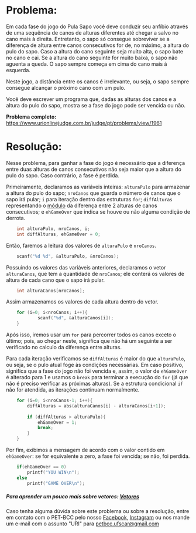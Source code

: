 # Problema:

Em cada fase do jogo do Pula Sapo você deve conduzir seu anfíbio através de uma sequência de canos de alturas diferentes até chegar a salvo no cano mais à direita. Entretanto, o sapo só consegue sobreviver se a diferença de altura entre canos consecutivos for de, no máximo, a altura do pulo do sapo. Caso a altura do cano seguinte seja muito alta, o sapo bate no cano e cai. Se a altura do cano seguinte for muito baixa, o sapo não aguenta a queda. O sapo sempre começa em cima do cano mais à esquerda.

Neste jogo, a distância entre os canos é irrelevante, ou seja, o sapo sempre consegue alcançar o próximo cano com um pulo.

Você deve escrever um programa que, dadas as alturas dos canos e a altura do pulo do sapo, mostra se a fase do jogo pode ser vencida ou não.

**Problema completo:** https://www.urionlinejudge.com.br/judge/pt/problems/view/1961

# Resoluçāo:

Nesse problema, para ganhar a fase do jogo é necessário que a diferença entre duas alturas de canos consecutivos não seja maior que a altura do pulo do sapo. Caso contrário, a fase é perdida.

Primeiramente, declaramos as variáveis inteiras: `alturaPulo` para armazenar a altura do pulo do sapo; `nroCanos` que guarda o número de canos que o sapo irá pular; `i` para iteração dentro das estruturas `for`; `diffAlturas` representando o [módulo](https://www.matematica.pt/faq/modulo-numero.php) da diferença entre 2 alturas de canos consecutivos; e `ehGameOver` que indica se houve ou não alguma condição de derrota. 

```c
    int alturaPulo, nroCanos, i;
    int diffAlturas, ehGameOver = 0;
```
Então, faremos a leitura dos valores de `alturaPulo` e `nroCanos`.

```c
    scanf("%d %d", &alturaPulo, &nroCanos);
```

Possuindo os valores das variáveis anteriores, declaramos o vetor `alturaCanos`, que tem a quantidade de `nroCanos`; ele conterá os valores de altura de cada cano que o sapo irá pular.

```c
    int alturaCanos[nroCanos];
```

Assim armazenamos os valores de cada altura dentro do vetor.

```c
    for (i=0; i<nroCanos; i++){
            scanf("%d", &alturaCanos[i]);
    }
```

Após isso, iremos usar um `for` para percorrer todos os canos exceto o último; pois, ao chegar neste, significa que não há um seguinte a ser verificado no calculo da diferença entre alturas.

Para cada iteração verificamos se `diffAlturas` é maior do que `alturaPulo`, ou seja, se o pulo atual foge às condições necessárias. Em caso positivo, significa que a fase do jogo não foi vencida e, assim, o valor de `ehGameOver` é alterado para 1 e usamos o `break` para terminar a execução do `for` (já que não é preciso verificar as próximas alturas). Se a estrutura condicional `if` não for atendida, as iterações continuam normalmente.

```c
    for (i=0; i<nroCanos-1; i++){
        diffAlturas = abs(alturaCanos[i] - alturaCanos[i+1]);
        
        if (diffAlturas > alturaPulo){
            ehGameOver = 1;
            break;
        }    
    }
```

Por fim, exibimos a mensagem de acordo com o valor contido em `ehGameOver`: se for equivalente a zero, a fase foi vencida; se não, foi perdida.

```c
    if(ehGameOver == 0)
        printf("YOU WIN\n");
    else
        printf("GAME OVER\n");
```
 
##### Para aprender um pouco mais sobre vetores: [Vetores](http://linguagemc.com.br/vetores-ou-arrays-em-linguagem-c/)
 
Caso tenha alguma dúvida sobre este problema ou sobre a resolução, entre em contato com o PET-BCC pelo nosso
[Facebook](https://www.facebook.com/petbcc/),
[Instagram](https://www.instagram.com/petbcc.ufscar/)
ou nos mande um e-mail com o assunto "URI" para  petbcc.ufscar@gmail.com
